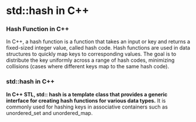 # std::hash in C++

### Hash Function in C++

In C++, a hash function is a function that takes an input or key and returns a fixed-sized integer value, called hash code.
Hash functions are used in data structures to quickly map keys to corresponding values. 
The goal is to distribute the key uniformly across a range of hash codes, minimizing collisions (cases where different keys map to the same hash code).

### std::hash in C++

**In C++ STL, std:: hash is a template class that provides a generic interface for creating hash functions for various data types.**
It is commonly used for hashing keys in associative containers such as unordered_set and unordered_map.
